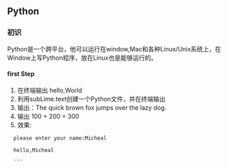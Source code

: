 ## Python

### 初识

Python是一个跨平台，他可以运行在window,Mac和各种Linux/Unix系统上，在Window上写Python程序，放在Linux也是能够运行的。

####  first Step

1. 在终端输出 hello,World
2. 利用subLime.text创建一个Python文件，并在终端输出
3. 输出：The quick brown fox jumps over the lazy dog.
4. 输出 100 + 200 = 300
5. 效果: 
 
  ```text
    please enter your name:Micheal 
   
    hello,Micheal

    ```
 

